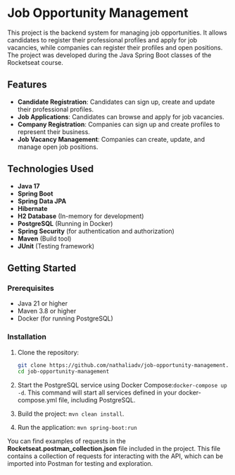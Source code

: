 # Job Opportunity Management

This project is the backend system for managing job opportunities. It allows candidates to register their professional profiles and apply for job vacancies, while companies can register their profiles and open positions. The project was developed during the Java Spring Boot classes of the Rocketseat course.

## Features

- **Candidate Registration**: Candidates can sign up, create and update their professional profiles.
- **Job Applications**: Candidates can browse and apply for job vacancies.
- **Company Registration**: Companies can sign up and create profiles to represent their business.
- **Job Vacancy Management**: Companies can create, update, and manage open job positions.

## Technologies Used

- **Java 17**
- **Spring Boot**
- **Spring Data JPA**
- **Hibernate**
- **H2 Database** (In-memory for development)
- **PostgreSQL** (Running in Docker)
- **Spring Security** (for authentication and authorization)
- **Maven** (Build tool)
- **JUnit** (Testing framework)

## Getting Started

### Prerequisites

- Java 21 or higher
- Maven 3.8 or higher
- Docker (for running PostgreSQL)

### Installation

1. Clone the repository:

   ```bash
   git clone https://github.com/nathaliadv/job-opportunity-management.git
   cd job-opportunity-management

2. Start the PostgreSQL service using Docker Compose:```docker-compose up -d```. This command will start all services defined in your docker-compose.yml file, including PostgreSQL.


3. Build the project: ```mvn clean install```.


4. Run the application: ```mvn spring-boot:run```

You can find examples of requests in the **Rocketseat.postman_collection.json** file included in the project. This file contains a collection of requests for interacting with the API, which can be imported into Postman for testing and exploration.
